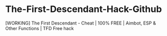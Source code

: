 # The-First-Descendant-Hack-Github
[WORKING] The First Descendant - Cheat  | 100% FREE | Aimbot, ESP &amp; Other Functions | TFD Free hack
